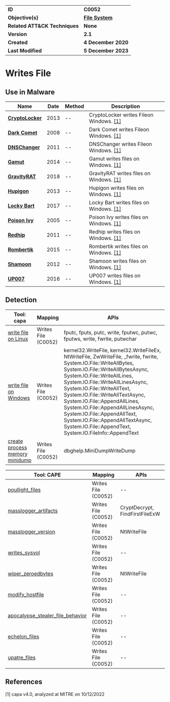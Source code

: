 <table>
<tr>
<td><b>ID</b></td>
<td><b>C0052</b></td>
</tr>
<tr>
<td><b>Objective(s)</b></td>
<td><b><a href="../file-system">File System</a></b></td>
</tr>
<tr>
<td><b>Related ATT&CK Techniques</b></td>
<td><b>None</b></td>
</tr>
<tr>
<td><b>Version</b></td>
<td><b>2.1</b></td>
</tr>
<tr>
<td><b>Created</b></td>
<td><b>4 December 2020</b></td>
</tr>
<tr>
<td><b>Last Modified</b></td>
<td><b>5 December 2023</b></td>
</tr>
</table>


# Writes File

## Use in Malware

|Name|Date|Method|Description|
|---|---|---|---|
|[**CryptoLocker**](../xample-malware/cryptolocker.md)|2013|--|CryptoLocker writes Fileon Windows. [[1]](#1)|
|[**Dark Comet**](../xample-malware/dark-comet.md)|2008|--|Dark Comet writes Fileon Windows. [[1]](#1)|
|[**DNSChanger**](../xample-malware/dnschanger.md)|2011|--|DNSChanger writes Fileon Windows. [[1]](#1)|
|[**Gamut**](../xample-malware/gamut.md)|2014|--|Gamut writes files on Windows. [[1]](#1)|
|[**GravityRAT**](../xample-malware/gravity-rat.md)|2018|--|GravityRAT writes files on Windows. [[1]](#1)|
|[**Hupigon**](../xample-malware/hupigon.md)|2013|--|Hupigon writes files on Windows. [[1]](#1)|
|[**Locky Bart**](../xample-malware/locky-bart.md)|2017|--|Locky Bart writes files on Windows. [[1]](#1)|
|[**Poison Ivy**](../xample-malware/poison-ivy.md)|2005|--|Poison Ivy writes files on Windows. [[1]](#1)|
|[**Redhip**](../xample-malware/rebhip.md)|2011|--|Redhip writes files on Windows. [[1]](#1)|
|[**Rombertik**](../xample-malware/rombertik.md)|2015|--|Rombertik writes files on Windows. [[1]](#1)|
|[**Shamoon**](../xample-malware/shamoon.md)|2012|--|Shamoon writes files on Windows. [[1]](#1)|
|[**UP007**](../xample-malware/up007.md)|2016|--|UP007 writes files on Windows. [[1]](#1)|

## Detection

|Tool: capa|Mapping|APIs|
|---|---|---|
|[write file on Linux](https://github.com/mandiant/capa-rules/blob/master/host-interaction/file-system/write/write-file-on-linux.yml)|Writes File (C0052)|fputc, fputs, putc, write, fputwc, putwc, fputws, write, fwrite, putwchar|
|[write file on Windows](https://github.com/mandiant/capa-rules/blob/master/host-interaction/file-system/write/write-file-on-windows.yml)|Writes File (C0052)|kernel32.WriteFile, kernel32.WriteFileEx, NtWriteFile, ZwWriteFile, _fwrite, fwrite, System.IO.File::WriteAllBytes, System.IO.File::WriteAllBytesAsync, System.IO.File::WriteAllLines, System.IO.File::WriteAllLinesAsync, System.IO.File::WriteAllText, System.IO.File::WriteAllTextAsync, System.IO.File::AppendAllLines, System.IO.File::AppendAllLinesAsync, System.IO.File::AppendAllText, System.IO.File::AppendAllTextAsync, System.IO.File::AppendText, System.IO.FileInfo::AppendText|
|[create process memory minidump](https://github.com/mandiant/capa-rules/blob/master/host-interaction/process/dump/create-process-memory-minidump.yml)|Writes File (C0052)|dbghelp.MiniDumpWriteDump|

|Tool: CAPE|Mapping|APIs|
|---|---|---|
|[poullight_files](https://github.com/CAPESandbox/community/tree/master/modules/signatures/poullight_files.py)|Writes File (C0052)|--|
|[masslogger_artifacts](https://github.com/CAPESandbox/community/tree/master/modules/signatures/masslogger_artifacts.py)|Writes File (C0052)|CryptDecrypt, FindFirstFileExW|
|[masslogger_version](https://github.com/CAPESandbox/community/tree/master/modules/signatures/masslogger_version.py)|Writes File (C0052)|NtWriteFile|
|[writes_sysvol](https://github.com/CAPESandbox/community/tree/master/modules/signatures/writes_sysvol.py)|Writes File (C0052)|--|
|[wiper_zeroedbytes](https://github.com/CAPESandbox/community/tree/master/modules/signatures/wiper_zeroedbytes.py)|Writes File (C0052)|NtWriteFile|
|[modify_hostfile](https://github.com/CAPESandbox/community/tree/master/modules/signatures/modify_hostfile.py)|Writes File (C0052)|--|
|[apocalypse_stealer_file_behavior](https://github.com/CAPESandbox/community/tree/master/modules/signatures/apocalypse_stealer_file_behavior.py)|Writes File (C0052)|--|
|[echelon_files](https://github.com/CAPESandbox/community/tree/master/modules/signatures/echelon_files.py)|Writes File (C0052)|--|
|[upatre_files](https://github.com/CAPESandbox/community/tree/master/modules/signatures/upatre_files.py)|Writes File (C0052)|--|

## References

<a name="1">[1]</a> capa v4.0, analyzed at MITRE on 10/12/2022

